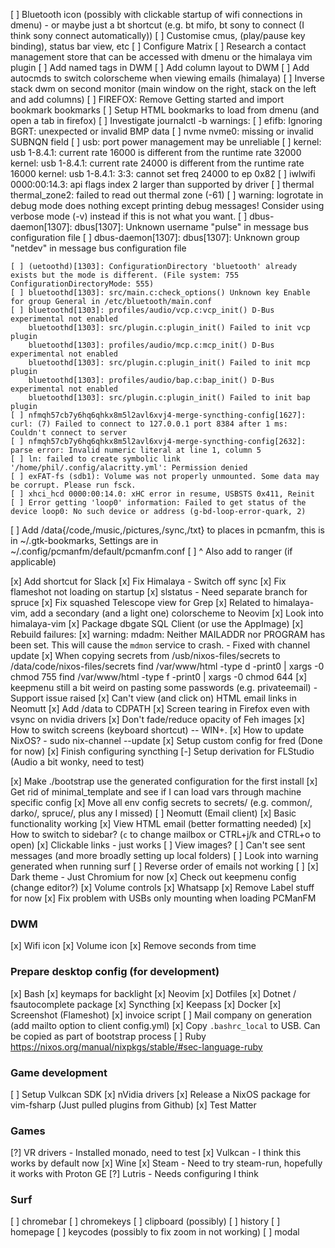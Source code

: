 [ ] Bluetooth icon (possibly with clickable startup of wifi connections in dmenu) - or maybe just a bt shortcut (e.g. bt mifo, bt sony to connect (I think sony connect automatically))
[ ] Customise cmus, (play/pause key binding), status bar view, etc
[ ] Configure Matrix
[ ] Research a contact management store that can be accessed with dmenu or the himalaya vim plugin
[ ] Add named tags in DWM
[ ] Add column layout to DWM
[ ] Add autocmds to switch colorscheme when viewing emails (himalaya)
[ ] Inverse stack dwm on second monitor (main window on the right, stack on the left and add columns)
[ ] FIREFOX: Remove Getting started and import bookmark bookmarks
[ ] Setup HTML bookmarks to load from dmenu (and open a tab in firefox)
[ ] Investigate journalctl -b warnings:
    [ ] efifb: Ignoring BGRT: unexpected or invalid BMP data
    [ ] nvme nvme0: missing or invalid SUBNQN field
    [ ] usb: port power management may be unreliable
    [ ] kernel: usb 1-8.4.1: current rate 16000 is different from the runtime rate 32000
        kernel: usb 1-8.4.1: current rate 24000 is different from the runtime rate 16000
        kernel: usb 1-8.4.1: 3:3: cannot set freq 24000 to ep 0x82
    [ ] iwlwifi 0000:00:14.3: api flags index 2 larger than supported by driver
    [ ] thermal thermal_zone2: failed to read out thermal zone (-61)
    [ ] warning: logrotate in debug mode does nothing except printing debug messages!  Consider using verbose mode (-v) instead if this is not what you want.
    [ ] dbus-daemon[1307]: dbus[1307]: Unknown username "pulse" in message bus configuration file
    [ ] dbus-daemon[1307]: dbus[1307]: Unknown group "netdev" in message bus configuration file

    [ ] (uetoothd)[1303]: ConfigurationDirectory 'bluetooth' already exists but the mode is different. (File system: 755 ConfigurationDirectoryMode: 555)
    [ ] bluetoothd[1303]: src/main.c:check_options() Unknown key Enable for group General in /etc/bluetooth/main.conf
    [ ] bluetoothd[1303]: profiles/audio/vcp.c:vcp_init() D-Bus experimental not enabled
        bluetoothd[1303]: src/plugin.c:plugin_init() Failed to init vcp plugin
        bluetoothd[1303]: profiles/audio/mcp.c:mcp_init() D-Bus experimental not enabled
        bluetoothd[1303]: src/plugin.c:plugin_init() Failed to init mcp plugin
        bluetoothd[1303]: profiles/audio/bap.c:bap_init() D-Bus experimental not enabled
        bluetoothd[1303]: src/plugin.c:plugin_init() Failed to init bap plugin
    [ ] nfmqh57cb7y6hq6qhkx8m5l2avl6xvj4-merge-syncthing-config[1627]: curl: (7) Failed to connect to 127.0.0.1 port 8384 after 1 ms: Couldn't connect to server
    [ ] nfmqh57cb7y6hq6qhkx8m5l2avl6xvj4-merge-syncthing-config[2632]: parse error: Invalid numeric literal at line 1, column 5
    [ ] ln: failed to create symbolic link '/home/phil/.config/alacritty.yml': Permission denied
    [ ] exFAT-fs (sdb1): Volume was not properly unmounted. Some data may be corrupt. Please run fsck.
    [ ] xhci_hcd 0000:00:14.0: xHC error in resume, USBSTS 0x411, Reinit
    [ ] Error getting 'loop0' information: Failed to get status of the device loop0: No such device or address (g-bd-loop-error-quark, 2)
[ ] Add /data{/code,/music,/pictures,/sync,/txt} to places in pcmanfm, this is in ~/.gtk-bookmarks,
    Settings are in ~/.config/pcmanfm/default/pcmanfm.conf
[ ] ^ Also add to ranger (if applicable)

[x] Add shortcut for Slack
[x] Fix Himalaya - Switch off sync
[x] Fix flameshot not loading on startup
[x] slstatus - Need separate branch for spruce
[x] Fix squashed Telescope view for Grep
[x] Related to himalaya-vim, add a secondary (and a light one) colorscheme to Neovim
[x] Look into himalaya-vim
[x] Package dbgate SQL Client (or use the AppImage)
[x] Rebuild failures:
    [x] warning: mdadm: Neither MAILADDR nor PROGRAM has been set. This will cause the `mdmon` service to crash. - Fixed with channel update
[x] When copying secrets from /usb/nixos-files/secrets to /data/code/nixos-files/secrets
    find /var/www/html -type d -print0 | xargs -0 chmod 755
    find /var/www/html -type f -print0 | xargs -0 chmod 644
[x] keepmenu still a bit weird on pasting some passwords (e.g. privateemail) - Support issue raised
[x] Can't view (and click on) HTML email links in Neomutt
[x] Add /data to CDPATH
[x] Screen tearing in Firefox even with vsync on nvidia drivers
[x] Don't fade/reduce opacity of Feh images
[x] How to switch screens (keyboard shortcut) -- WIN+.
[x] How to update NixOS? - sudo nix-channel --update
[x] Setup custom config for fred (Done for now)
[x] Finish configuring syncthing
[-] Setup derivation for FLStudio (Audio a bit wonky, need to test)

[x] Make ./bootstrap use the generated configuration for the first install
[x] Get rid of minimal_template and see if I can load vars through machine specific config
[x] Move all env config secrets to secrets/ (e.g. common/, darko/, spruce/, plus any I missed)
[ ] Neomutt (Email client)
    [x] Basic functionality working
    [x] View HTML email (better formatting needed)
    [x] How to switch to sidebar? (`c` to change mailbox or CTRL+j/k and CTRL+o to open)
    [x] Clickable links - just works
    [ ] View images?
    [ ] Can't see sent messages (and more broadly setting up local folders)
    [ ] Look into warning generated when running surf
    [ ] Reverse order of emails not working
    [ ]
[x] Dark theme - Just Chromium for now
[x] Check out keepmenu config (change editor?)
[x] Volume controls
[x] Whatsapp
[x] Remove Label stuff for now
[x] Fix problem with USBs only mounting when loading PCManFM

### DWM
[x] Wifi icon
[x] Volume icon
[x] Remove seconds from time

### Prepare desktop config (for development)
[x] Bash
[x] keymaps for backlight
[x] Neovim
[x] Dotfiles
[x] Dotnet / fsautocomplete package
[x] Syncthing
[x] Keepass
[x] Docker
[x] Screenshot (Flameshot)
[x] invoice script
    [ ] Mail company on generation (add mailto option to client config.yml)
[x] Copy `.bashrc_local` to USB. Can be copied as part of bootstrap process
[ ] Ruby https://nixos.org/manual/nixpkgs/stable/#sec-language-ruby

### Game development
[ ] Setup Vulkcan SDK
[x] nVidia drivers
[x] Release a NixOS package for vim-fsharp (Just pulled plugins from Github)
[x] Test Matter

### Games
[?] VR drivers - Installed monado, need to test
[x] Vulkcan - I think this works by default now
[x] Wine
[x] Steam - Need to try steam-run, hopefully it works with Proton GE
[?] Lutris - Needs configuring I think

### Surf
[ ] chromebar
[ ] chromekeys
[ ] clipboard (possibly)
[ ] history
[ ] homepage
[ ] keycodes (possibly to fix zoom in not working)
[ ] modal


